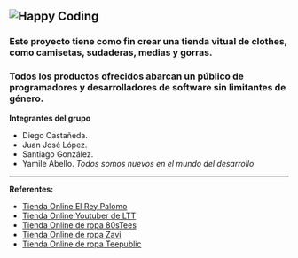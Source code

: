 ![Happy Coding](https://github.com/DiegoCastanedaC/Grupo8-Happy-Coding/blob/master/public/img/Logo/Logo-PNG.png)
---
### Este proyecto tiene como fin crear una tienda vitual de clothes, como camisetas, sudaderas, medias y gorras.

### Todos los productos ofrecidos abarcan un público de programadores y desarrolladores de software sin limitantes de género.

**Integrantes del grupo**
- Diego Castañeda.
- Juan José López.
- Santiago González.
- Yamile Abello.
*Todos somos nuevos en el mundo del desarrollo*
---
**Referentes:**
- [Tienda Online El Rey Palomo](https://elreypalomo.com/)
- [Tienda Online Youtuber de LTT](https://www.lttstore.com/)
- [Tienda Online de ropa 80sTees](https://www.80stees.com/)
- [Tienda Online de ropa Zavi](https://www.zavvi.ca/)
- [Tienda Online de ropa Teepublic](https://www.teepublic.com/)
